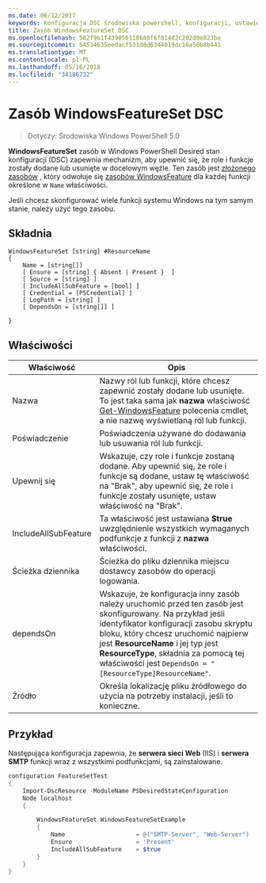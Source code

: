 ```yaml
---
ms.date: 06/12/2017
keywords: Konfiguracja DSC środowiska powershell, konfiguracji, ustawienia
title: Zasób WindowsFeatureSet DSC
ms.openlocfilehash: 582f9b1f439056118680f6f814d2c202d0e823be
ms.sourcegitcommit: 54534635eedacf531d8d6344019dc16a50b8b441
ms.translationtype: MT
ms.contentlocale: pl-PL
ms.lasthandoff: 05/16/2018
ms.locfileid: "34186732"
---
```

# <a name="dsc-windowsfeatureset-resource"></a>Zasób WindowsFeatureSet DSC

> Dotyczy: Środowiska Windows PowerShell 5.0

**WindowsFeatureSet** zasób w Windows PowerShell Desired stan konfiguracji (DSC) zapewnia mechanizm, aby upewnić się, że role i funkcje zostały dodane lub usunięte w docelowym węźle.
Ten zasób jest [złożonego zasobów](authoringResourceComposite.md) , który odwołuje się [zasobów WindowsFeature](windowsfeatureResource.md) dla każdej funkcji określone w `Name` właściwości.

Jeśli chcesz skonfigurować wiele funkcji systemu Windows na tym samym stanie, należy użyć tego zasobu.

## <a name="syntax"></a>Składnia

```
WindowsFeatureSet [string] #ResourceName
{
    Name = [string[]]
    [ Ensure = [string] { Absent | Present }  ]
    [ Source = [string] ]
    [ IncludeAllSubFeature = [bool] ]
    [ Credential = [PSCredential] ]
    [ LogPath = [string] ]
    [ DependsOn = [string[]] ]

}
```

## <a name="properties"></a>Właściwości

|  Właściwość  |  Opis   |
|---|---|
| Nazwa| Nazwy ról lub funkcji, które chcesz zapewnić zostały dodane lub usunięte. To jest taka sama jak **nazwa** właściwość [Get-WindowsFeature](https://technet.microsoft.com/en-us/library/jj205469.aspx) polecenia cmdlet, a nie nazwę wyświetlaną ról lub funkcji.|
| Poświadczenie| Poświadczenia używane do dodawania lub usuwania ról lub funkcji.|
| Upewnij się| Wskazuje, czy role i funkcje zostaną dodane. Aby upewnić się, że role i funkcje są dodane, ustaw tę właściwość na "Brak", aby upewnić się, że role i funkcje zostały usunięte, ustaw właściwość na "Brak".|
| IncludeAllSubFeature| Ta właściwość jest ustawiana **$true** uwzględnienie wszystkich wymaganych podfunkcje z funkcji z **nazwa** właściwości.|
| Ścieżka dziennika| Ścieżka do pliku dziennika miejscu dostawcy zasobów do operacji logowania.|
| dependsOn| Wskazuje, że konfiguracja inny zasób należy uruchomić przed ten zasób jest skonfigurowany. Na przykład jeśli identyfikator konfiguracji zasobu skryptu bloku, który chcesz uruchomić najpierw jest __ResourceName__ i jej typ jest __ResourceType__, składnia za pomocą tej właściwości jest `DependsOn = "[ResourceType]ResourceName"`.|
| Źródło| Określa lokalizację pliku źródłowego do użycia na potrzeby instalacji, jeśli to konieczne.|

## <a name="example"></a>Przykład

Następująca konfiguracja zapewnia, że **serwera sieci Web** (IIS) i **serwera SMTP** funkcji wraz z wszystkimi podfunkcjami, są zainstalowane.

```powershell
configuration FeatureSetTest
{
    Import-DscResource -ModuleName PSDesiredStateConfiguration
    Node localhost
    {

        WindowsFeatureSet WindowsFeatureSetExample
        {
            Name                    = @("SMTP-Server", "Web-Server")
            Ensure                  = 'Present'
            IncludeAllSubFeature    = $true
        }
    }
}
```